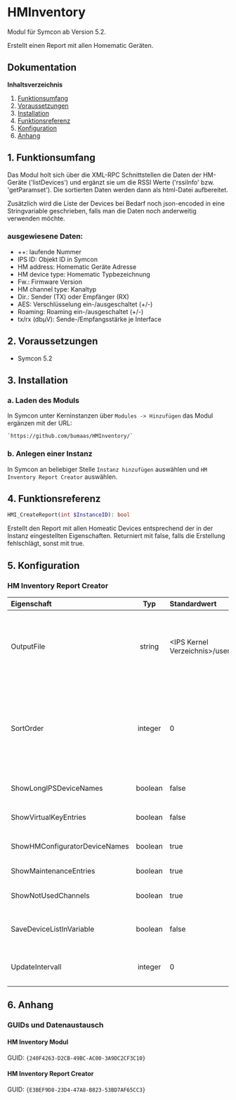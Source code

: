 # HMInventory

Modul für Symcon ab Version 5.2.

Erstellt einen Report mit allen Homematic Geräten.

## Dokumentation

**Inhaltsverzeichnis**

1. [Funktionsumfang](#1-funktionsumfang)  
2. [Voraussetzungen](#2-voraussetzungen)  
3. [Installation](#3-installation)  
4. [Funktionsreferenz](#4-funktionsreferenz)
5. [Konfiguration](#5-konfiguartion)  
6. [Anhang](#6-anhang)  

## 1. Funktionsumfang

Das Modul holt sich über die XML-RPC Schnittstellen die Daten der HM-Geräte ('listDevices') und ergänzt sie um die RSSI Werte ('rssiInfo' bzw. 'getParamset'). Die sortierten Daten werden dann als html-Datei aufbereitet.

Zusätzlich wird die Liste der Devices bei Bedarf noch json-encoded in eine Stringvariable geschrieben, falls man die Daten noch anderweitig verwenden möchte.  

### ausgewiesene Daten:  

* ++: laufende Nummer
* IPS ID: Objekt ID in Symcon
* HM address: Homematic Geräte Adresse
* HM device type: Homematic Typbezeichnung
* Fw.: Firmware Version
* HM channel type: Kanaltyp 
* Dir.: Sender (TX) oder Empfänger (RX)
* AES: Verschlüsselung ein-/ausgeschaltet (+/-)
* Roaming: Roaming ein-/ausgeschaltet (+/-)
* tx/rx (dbµV): Sende-/Empfangsstärke je Interface


## 2. Voraussetzungen

 - Symcon 5.2

## 3. Installation

### a. Laden des Moduls

In Symcon unter Kerninstanzen über `Modules -> Hinzufügen` das Modul ergänzen mit der URL:
	
    `https://github.com/bumaas/HMInventory/`  

### b. Anlegen einer Instanz

In Symcon an beliebiger Stelle `Instanz hinzufügen` auswählen und `HM Inventory Report Creator` auswählen.
	

## 4. Funktionsreferenz

```php
HMI_CreateReport(int $InstanceID): bool
```
Erstellt den Report mit allen Homeatic Devices entsprechend der in der Instanz eingestellten Eigenschaften. Returniert mit false, falls die Erstellung fehlschlägt, sonst mit true.


## 5. Konfiguration

### HM Inventory Report Creator

| Eigenschaft | Typ     | Standardwert                                     | Funktion                                                                                                                                                                                                                                                      |
| :--------- | :-----: |:-------------------------------------------------|:--------------------------------------------------------------------------------------------------------------------------------------------------------------------------------------------------------------------------------------------------------------|
| OutputFile  | string  | \<IPS Kernel Verzeichnis>/user/HM_inventory.html | wenn ein Dateiname angegeben ist, wird die Ausgabe im HTML Format in diese Datei geschrieben. Wird die Datei im User Verzeichnis abgelegt, so kann sie über die Adresse "https://<ip des Symcon Servers>/user/HM_inventory.html" im Browser angezeigt werden. |
| SortOrder   | integer | 0                                                | Sortierreihenfolge der HM Devices in der Ausgabeliste:<br>0 - HM address (default)<br>1 - HM device type<br>2 - HM channel type<br>3 - IPS device name<br>4 - HM device name (nur in Verbindung mit ShowHMConfiguratorDeviceNames == true)                    |
| ShowLongIPSDeviceNames   | boolean | false                                            | legt fest, ob IPS Namen mit oder ohne vollständigem Pfad ausgegeben werden sollen                                                                                                                                                                             |
| ShowVirtualKeyEntries   | boolean | false                                            | legt fest, ob die Virtuellen Kanäle der Homematic ausgegeben werden sollen                                                                                                                                                                                    |
| ShowHMConfiguratorDeviceNames | boolean | true                                             | legt fest, ob die in der Homematic gewählten Bezeichnungen ausgegeben werden sollen                                                                                                                                                                           |
| ShowMaintenanceEntries | boolean | true                                             | legt fest, ob die MAINTENANCE (0) Kanäle ausgegeben werden sollen                                                                                                                                                                                             |
| ShowNotUsedChannels | boolean | true                                             | legt fest, ob auch die Kanäle ausgegeben werden sollen, die nicht in IP-Symcon genutzt werden                                                                                                                                                                 |
| SaveDeviceListInVariable | boolean | false                                            | legt fest, ob die Liste der gefundenen Devices json codiert in einer Stringvariablen gespeichert werden soll                                                                                                                                                  |
| UpdateIntervall | integer | 0                                                | legt fest, in welchem regelmäßigen Abstand (in Minuten) der Report aufbereitet werden soll (0: deaktiviert)                                                                                                                                                   |


## 6. Anhang

###  GUIDs und Datenaustausch

#### HM Inventory Modul

GUID: `{240F4263-D2CB-49BC-AC00-3A9DC2CF3C10}` 

#### HM Inventory Report Creator

GUID: `{E3BEF9D8-23D4-47A8-B823-53BD7AF65CC3}` 



